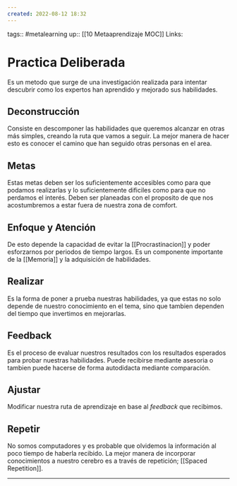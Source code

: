 ```yaml
---
created: 2022-08-12 18:32
---
```

tags:: #metalearning 
up:: [[10 Metaaprendizaje MOC]]
Links: 
# Practica Deliberada
Es un metodo que surge de una investigación realizada para intentar descubrir como los expertos han aprendido y mejorado sus habilidades.

## Deconstrucción
Consiste en descomponer las habilidades que queremos alcanzar en otras más simples, creando la ruta que vamos a seguir. La mejor manera de hacer esto es conocer el camino que han seguido otras personas en el area.

## Metas
Estas metas deben ser los suficientemente accesibles como para que podamos realizarlas y lo suficientemente dificiles como para que no perdamos el interés. Deben ser planeadas con el proposito de que nos acostumbremos a estar fuera de nuestra zona de comfort.

## Enfoque y Atención
De esto depende la capacidad de evitar la [[Procrastinacion]] y poder esforzarnos por periodos de tiempo largos. Es un componente importante de la [[Memoria]] y la adquisición de habilidades.

## Realizar
Es la forma de poner a prueba nuestras habilidades, ya que estas no solo depende de nuestro conocimiento en el tema, sino que tambien dependen del tiempo que invertimos en mejorarlas.

## Feedback
Es el proceso de evaluar nuestros resultados con los resultados esperados para probar nuestras habilidades. Puede recibirse mediante asesoria o tambien puede hacerse de forma autodidacta mediante comparación.

## Ajustar
Modificar nuestra ruta de aprendizaje en base al *feedback* que recibimos.

## Repetir
No somos computadores y es probable que olvidemos la información al poco tiempo de haberla recibido. La mejor manera de incorporar conocimientos a nuestro cerebro es a través de repetición; [[Spaced Repetition]].
___
